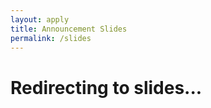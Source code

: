 ```yaml
---
layout: apply
title: Announcement Slides
permalink: /slides
---
```


# Redirecting to slides...

<script>window.location.replace("https://docs.google.com/presentation/d/1uX_K47dGD34CrEIlISrckTHAGM11YtMCAuokciU4Yjc/edit?usp=sharing");</script>
<!--Unfortunately, our applications are currently closed. However, we recruit at the beginning of every semester, so feel free to apply then! If you have any questions, shoot us an email at [upe@bu.edu](mailto:upe@bu.edu)!-->